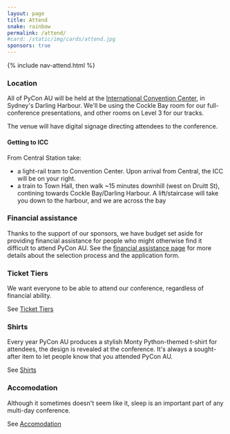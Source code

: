 ```yaml
---
layout: page
title: Attend
snake: rainbow
permalink: /attend/
#card: /static/img/cards/attend.jpg
sponsors: true
---
```


{% include nav-attend.html %}

### Location

All of PyCon AU will be held at the [International Convention
Center](https://www.iccsydney.com.au/about-icc-sydney), in Sydney's Darling
Harbour. We'll be using the Cockle Bay room for our full-conference
presentations, and other rooms on Level 3 for our tracks. 

The venue will have digital signage directing attendees to the conference. 

#### Getting to ICC

From Central Station take:
 * a light-rail tram to Convention Center. Upon arrival from Central, the ICC will be on your right.
 * a train to Town Hall, then walk ~15 minutes downhill (west on Druitt St), contining towards Cockle Bay/Darling Harbour. A lift/staircase will take you down to the harbour, and we are across the bay
 

### Financial assistance

Thanks to the support of our sponsors, we have budget set aside for providing financial assistance for people who might otherwise find it difficult to attend PyCon AU. See the [financial assistance page](/assistance/) for more details about the selection process and the application form.
### Ticket Tiers

We want everyone to be able to attend our conference, regardless of financial ability. 

See [Ticket Tiers](/attend/ticket-tiers)


### Shirts

Every year PyCon AU produces a stylish Monty Python-themed t-shirt for attendees, the design is revealed at the conference. It's always a sought-after item to let people know that you attended PyCon AU.

See [Shirts](/attend/shirts)

### Accomodation

Although it sometimes doesn't seem like it, sleep is an important part of any multi-day conference. 

See [Accomodation](/attend/accomodation)
